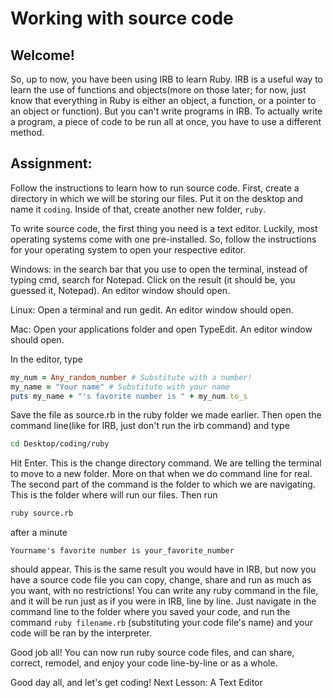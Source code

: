 # Working with source code
## Welcome!
So, up to now, you have been using IRB to learn Ruby. IRB is a useful way to learn the use of functions and objects(more on those later; for now, just know that everything in Ruby is either an object, a function, or a pointer to an object or function). But you can't write programs in IRB. To actually write a program, a piece of code to be run all at once, you have to use a different method.

## Assignment: 
Follow the instructions to learn how to run source code.
First, create a directory in which we will be storing our files. Put it on the desktop and name it `coding`. Inside of that, create another new folder, `ruby`.

To write source code, the first thing you need is a text editor. Luckily, most operating systems come with one pre-installed. So, follow the instructions for your operating system to open your respective editor. 

Windows: in the search bar that you use to open the terminal, instead of typing cmd, search for Notepad. Click on the result (it should be, you guessed it, Notepad). An editor window should open.

Linux: Open a terminal and run gedit. An editor window should open.

Mac: Open your applications folder and open TypeEdit. An editor window should open.

In the editor, type

```ruby
my_num = Any_random_number # Substitute with a number!
my_name = "Your name" # Substitute with your name
puts my_name + "'s favorite number is " + my_num.to_s
```

Save the file as source.rb in the ruby folder we made earlier. Then open the command line(like for IRB, just don't run the irb command) and type

```bash
cd Desktop/coding/ruby
```

Hit Enter. This is the change directory command. We are telling the terminal to move to a new folder. More on that when we do command line for real. The second part of the command is the folder to which we are navigating. This is the folder where will run our files. Then run 

```bash
ruby source.rb
```

after a minute 

```
Yourname's favorite number is your_favorite_number
```
should appear. This is the same result you would have in IRB, but now you have a source code file you can copy, change, share and run as much as you want, with no restrictions! You can write any ruby command in the file, and it will be run just as if you were in IRB, line by line. Just navigate in the command line to the folder where you saved your code, and run the command `ruby filename.rb` (substituting your code file's name) and your code will be ran by the interpreter.

Good job all! You can now run ruby source code files, and can share, correct, remodel, and enjoy your code line-by-line or as a whole.

Good day all, and let's get coding! 
Next Lesson: A Text Editor
